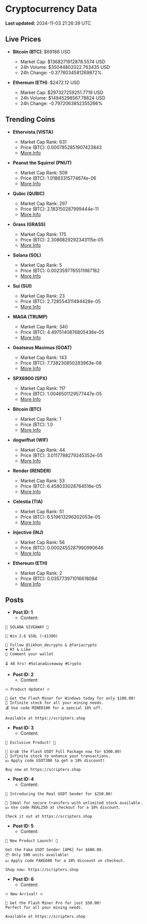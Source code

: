 # Cryptocurrency Data

**Last updated:** 2024-11-03 21:26:39 UTC

## Live Prices
- **Bitcoin (BTC)**: $69186 USD
  - Market Cap: $1368271912878.5574 USD
  - 24h Volume: $35044802022.763435 USD
  - 24h Change: -0.3776034581269872%

- **Ethereum (ETH)**: $2472.12 USD
  - Market Cap: $297327259251.7719 USD
  - 24h Volume: $14945298567.78824 USD
  - 24h Change: -0.7972063852355266%

## Trending Coins
- **Ethervista (VISTA)**
  - Market Cap Rank: 631
  - Price (BTC): 0.0007852851907423843
  - [More Info](https://www.coingecko.com/en/coins/ethervista)

- **Peanut the Squirrel (PNUT)**
  - Market Cap Rank: 509
  - Price (BTC): 1.01863315774674e-06
  - [More Info](https://www.coingecko.com/en/coins/peanut-the-squirrel)

- **Qubic (QUBIC)**
  - Market Cap Rank: 297
  - Price (BTC): 2.183150287999444e-11
  - [More Info](https://www.coingecko.com/en/coins/qubic)

- **Grass (GRASS)**
  - Market Cap Rank: 175
  - Price (BTC): 2.3086829292343115e-05
  - [More Info](https://www.coingecko.com/en/coins/grass)

- **Solana (SOL)**
  - Market Cap Rank: 5
  - Price (BTC): 0.0023597765511987182
  - [More Info](https://www.coingecko.com/en/coins/solana)

- **Sui (SUI)**
  - Market Cap Rank: 23
  - Price (BTC): 2.728554311494428e-05
  - [More Info](https://www.coingecko.com/en/coins/sui)

- **MAGA (TRUMP)**
  - Market Cap Rank: 340
  - Price (BTC): 4.4975140876805436e-05
  - [More Info](https://www.coingecko.com/en/coins/maga)

- **Goatseus Maximus (GOAT)**
  - Market Cap Rank: 143
  - Price (BTC): 7.738230850283963e-06
  - [More Info](https://www.coingecko.com/en/coins/goatseus-maximus)

- **SPX6900 (SPX)**
  - Market Cap Rank: 117
  - Price (BTC): 1.0046501129577447e-05
  - [More Info](https://www.coingecko.com/en/coins/spx6900)

- **Bitcoin (BTC)**
  - Market Cap Rank: 1
  - Price (BTC): 1.0
  - [More Info](https://www.coingecko.com/en/coins/bitcoin)

- **dogwifhat (WIF)**
  - Market Cap Rank: 44
  - Price (BTC): 3.0117788279245352e-05
  - [More Info](https://www.coingecko.com/en/coins/dogwifhat)

- **Render (RENDER)**
  - Market Cap Rank: 53
  - Price (BTC): 6.458033028764516e-05
  - [More Info](https://www.coingecko.com/en/coins/render)

- **Celestia (TIA)**
  - Market Cap Rank: 51
  - Price (BTC): 6.519613296202053e-05
  - [More Info](https://www.coingecko.com/en/coins/celestia)

- **Injective (INJ)**
  - Market Cap Rank: 56
  - Price (BTC): 0.0002455287990990646
  - [More Info](https://www.coingecko.com/en/coins/injective)

- **Ethereum (ETH)**
  - Market Cap Rank: 2
  - Price (BTC): 0.035773971016618084
  - [More Info](https://www.coingecko.com/en/coins/ethereum)

## Posts
- **Post ID: 1**
  - Content:
```
🚀 SOLANA GIVEAWAY 🚀

🎁 Win 2.6 $SOL (~$1300)

🤝 Follow @likhon_decrypto & @fariacrypto
❤️ RT & Like
💬 Comment your wallet

⏳ 48 hrs! #SolanaGiveaway #Crypto
```

- **Post ID: 2**
  - Content:
```
🔥 Product Update! 🔥

🚀 Get the Flash Miner for Windows today for only $100.00!
🔋 Infinite stock for all your mining needs.
💰 Use code MINER100 for a special 10% off.

Available at https://scripters.shop
```

- **Post ID: 3**
  - Content:
```
🎁 Exclusive Product! 🎁

💸 Grab the Flash USDT Full Package now for $300.00!
🎉 Infinite stock to enhance your transactions.
💵 Apply code USDT300 to get a 10% discount!

Buy now at https://scripters.shop
```

- **Post ID: 4**
  - Content:
```
💎 Introducing the Real USDT Sender for $250.00!

💼 Ideal for secure transfers with unlimited stock available.
💵 Use code REAL250 at checkout for a 10% discount.

Check it out at https://scripters.shop
```

- **Post ID: 5**
  - Content:
```
🚀 New Product Launch! 🚀

Get the Fake USDT Sender [APK] for $600.00.
📦 Only 500 units available!
💵 Apply code FAKE600 for a 10% discount on checkout.

Shop now: https://scripters.shop
```

- **Post ID: 6**
  - Content:
```
🔥 New Arrival! 🔥

💸 Get the Flash Miner Pro for just $50.00!
Perfect for all your mining needs.

Available at https://scripters.shop
```

